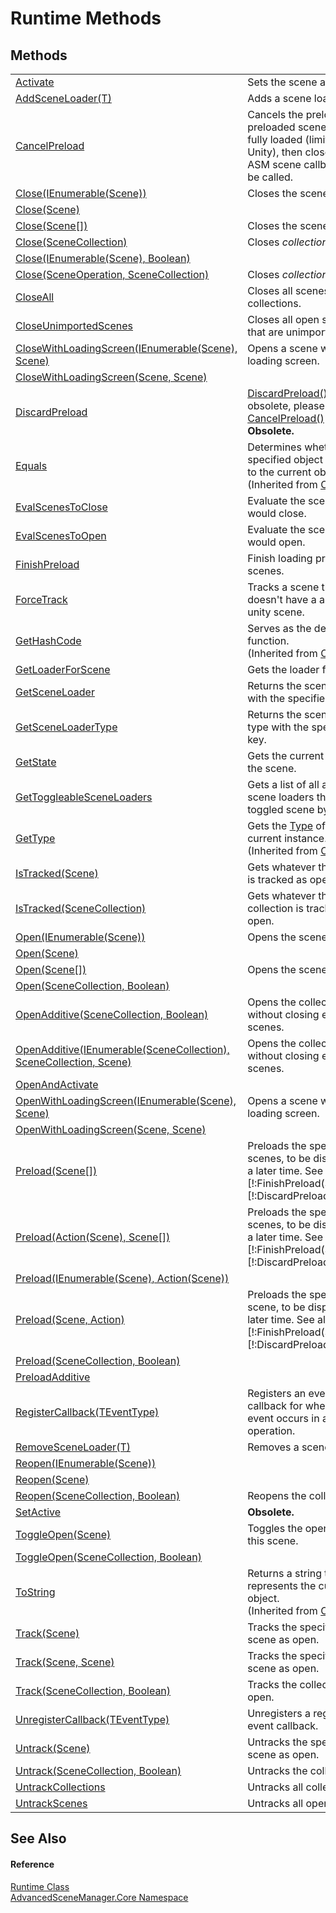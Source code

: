 # Runtime Methods




## Methods
<table>
<tr>
<td><a href="M_AdvancedSceneManager_Core_Runtime_Activate">Activate</a></td>
<td>Sets the scene as active.</td></tr>
<tr>
<td><a href="M_AdvancedSceneManager_Core_Runtime_AddSceneLoader__1">AddSceneLoader(T)</a></td>
<td>Adds a scene loader.</td></tr>
<tr>
<td><a href="M_AdvancedSceneManager_Core_Runtime_CancelPreload">CancelPreload</a></td>
<td>Cancels the preload. All preloaded scenes will be fully loaded (limitation by Unity), then closed. No ASM scene callbacks will be called.</td></tr>
<tr>
<td><a href="M_AdvancedSceneManager_Core_Runtime_Close_4">Close(IEnumerable(Scene))</a></td>
<td>Closes the scenes.</td></tr>
<tr>
<td><a href="M_AdvancedSceneManager_Core_Runtime_Close_1">Close(Scene)</a></td>
<td> </td></tr>
<tr>
<td><a href="M_AdvancedSceneManager_Core_Runtime_Close_2">Close(Scene[])</a></td>
<td>Closes the scenes.</td></tr>
<tr>
<td><a href="M_AdvancedSceneManager_Core_Runtime_Close_3">Close(SceneCollection)</a></td>
<td>Closes <em>collection</em>.</td></tr>
<tr>
<td><a href="M_AdvancedSceneManager_Core_Runtime_Close_5">Close(IEnumerable(Scene), Boolean)</a></td>
<td> </td></tr>
<tr>
<td><a href="M_AdvancedSceneManager_Core_Runtime_Close">Close(SceneOperation, SceneCollection)</a></td>
<td>Closes <em>collection</em>.</td></tr>
<tr>
<td><a href="M_AdvancedSceneManager_Core_Runtime_CloseAll">CloseAll</a></td>
<td>Closes all scenes and collections.</td></tr>
<tr>
<td><a href="M_AdvancedSceneManager_Core_Runtime_CloseUnimportedScenes">CloseUnimportedScenes</a></td>
<td>Closes all open scenes that are unimported.</td></tr>
<tr>
<td><a href="M_AdvancedSceneManager_Core_Runtime_CloseWithLoadingScreen_1">CloseWithLoadingScreen(IEnumerable(Scene), Scene)</a></td>
<td>Opens a scene with a loading screen.</td></tr>
<tr>
<td><a href="M_AdvancedSceneManager_Core_Runtime_CloseWithLoadingScreen">CloseWithLoadingScreen(Scene, Scene)</a></td>
<td> </td></tr>
<tr>
<td><a href="M_AdvancedSceneManager_Core_Runtime_DiscardPreload">DiscardPreload</a></td>
<td><a href="M_AdvancedSceneManager_Core_Runtime_DiscardPreload">DiscardPreload()</a> is obsolete, please use <a href="M_AdvancedSceneManager_Core_Runtime_CancelPreload">CancelPreload()</a> instead.<br /><strong>Obsolete.</strong></td></tr>
<tr>
<td><a href="https://learn.microsoft.com/dotnet/api/system.object.equals#system-object-equals(system-object)" target="_blank" rel="noopener noreferrer">Equals</a></td>
<td>Determines whether the specified object is equal to the current object.<br />(Inherited from <a href="https://learn.microsoft.com/dotnet/api/system.object" target="_blank" rel="noopener noreferrer">Object</a>)</td></tr>
<tr>
<td><a href="M_AdvancedSceneManager_Core_Runtime_EvalScenesToClose">EvalScenesToClose</a></td>
<td>Evaluate the scenes that would close.</td></tr>
<tr>
<td><a href="M_AdvancedSceneManager_Core_Runtime_EvalScenesToOpen">EvalScenesToOpen</a></td>
<td>Evaluate the scenes that would open.</td></tr>
<tr>
<td><a href="M_AdvancedSceneManager_Core_Runtime_FinishPreload">FinishPreload</a></td>
<td>Finish loading preloaded scenes.</td></tr>
<tr>
<td><a href="M_AdvancedSceneManager_Core_Runtime_ForceTrack">ForceTrack</a></td>
<td>Tracks a scene that doesn't have a associated unity scene.</td></tr>
<tr>
<td><a href="https://learn.microsoft.com/dotnet/api/system.object.gethashcode" target="_blank" rel="noopener noreferrer">GetHashCode</a></td>
<td>Serves as the default hash function.<br />(Inherited from <a href="https://learn.microsoft.com/dotnet/api/system.object" target="_blank" rel="noopener noreferrer">Object</a>)</td></tr>
<tr>
<td><a href="M_AdvancedSceneManager_Core_Runtime_GetLoaderForScene">GetLoaderForScene</a></td>
<td>Gets the loader for <em>scene</em>.</td></tr>
<tr>
<td><a href="M_AdvancedSceneManager_Core_Runtime_GetSceneLoader">GetSceneLoader</a></td>
<td>Returns the scene loader with the specified key.</td></tr>
<tr>
<td><a href="M_AdvancedSceneManager_Core_Runtime_GetSceneLoaderType">GetSceneLoaderType</a></td>
<td>Returns the scene loader type with the specified key.</td></tr>
<tr>
<td><a href="M_AdvancedSceneManager_Core_Runtime_GetState">GetState</a></td>
<td>Gets the current state of the scene.</td></tr>
<tr>
<td><a href="M_AdvancedSceneManager_Core_Runtime_GetToggleableSceneLoaders">GetToggleableSceneLoaders</a></td>
<td>Gets a list of all added scene loaders that can be toggled scene by scene.</td></tr>
<tr>
<td><a href="https://learn.microsoft.com/dotnet/api/system.object.gettype" target="_blank" rel="noopener noreferrer">GetType</a></td>
<td>Gets the <a href="https://learn.microsoft.com/dotnet/api/system.type" target="_blank" rel="noopener noreferrer">Type</a> of the current instance.<br />(Inherited from <a href="https://learn.microsoft.com/dotnet/api/system.object" target="_blank" rel="noopener noreferrer">Object</a>)</td></tr>
<tr>
<td><a href="M_AdvancedSceneManager_Core_Runtime_IsTracked">IsTracked(Scene)</a></td>
<td>Gets whatever this scene is tracked as open.</td></tr>
<tr>
<td><a href="M_AdvancedSceneManager_Core_Runtime_IsTracked_1">IsTracked(SceneCollection)</a></td>
<td>Gets whatever this collection is tracked as open.</td></tr>
<tr>
<td><a href="M_AdvancedSceneManager_Core_Runtime_Open_3">Open(IEnumerable(Scene))</a></td>
<td>Opens the scenes.</td></tr>
<tr>
<td><a href="M_AdvancedSceneManager_Core_Runtime_Open">Open(Scene)</a></td>
<td> </td></tr>
<tr>
<td><a href="M_AdvancedSceneManager_Core_Runtime_Open_1">Open(Scene[])</a></td>
<td>Opens the scenes.</td></tr>
<tr>
<td><a href="M_AdvancedSceneManager_Core_Runtime_Open_2">Open(SceneCollection, Boolean)</a></td>
<td> </td></tr>
<tr>
<td><a href="M_AdvancedSceneManager_Core_Runtime_OpenAdditive">OpenAdditive(SceneCollection, Boolean)</a></td>
<td>Opens the collection without closing existing scenes.</td></tr>
<tr>
<td><a href="M_AdvancedSceneManager_Core_Runtime_OpenAdditive_1">OpenAdditive(IEnumerable(SceneCollection), SceneCollection, Scene)</a></td>
<td>Opens the collection without closing existing scenes.</td></tr>
<tr>
<td><a href="M_AdvancedSceneManager_Core_Runtime_OpenAndActivate">OpenAndActivate</a></td>
<td> </td></tr>
<tr>
<td><a href="M_AdvancedSceneManager_Core_Runtime_OpenWithLoadingScreen_1">OpenWithLoadingScreen(IEnumerable(Scene), Scene)</a></td>
<td>Opens a scene with a loading screen.</td></tr>
<tr>
<td><a href="M_AdvancedSceneManager_Core_Runtime_OpenWithLoadingScreen">OpenWithLoadingScreen(Scene, Scene)</a></td>
<td> </td></tr>
<tr>
<td><a href="M_AdvancedSceneManager_Core_Runtime_Preload_1">Preload(Scene[])</a></td>
<td>Preloads the specified scenes, to be displayed at a later time. See also: [!:FinishPreload(Scene)], [!:DiscardPreload(Scene)].</td></tr>
<tr>
<td><a href="M_AdvancedSceneManager_Core_Runtime_Preload_3">Preload(Action(Scene), Scene[])</a></td>
<td>Preloads the specified scenes, to be displayed at a later time. See also: [!:FinishPreload(Scene)], [!:DiscardPreload(Scene)].</td></tr>
<tr>
<td><a href="M_AdvancedSceneManager_Core_Runtime_Preload_4">Preload(IEnumerable(Scene), Action(Scene))</a></td>
<td> </td></tr>
<tr>
<td><a href="M_AdvancedSceneManager_Core_Runtime_Preload">Preload(Scene, Action)</a></td>
<td>Preloads the specified scene, to be displayed at a later time. See also: [!:FinishPreload(Scene)], [!:DiscardPreload(Scene)].</td></tr>
<tr>
<td><a href="M_AdvancedSceneManager_Core_Runtime_Preload_2">Preload(SceneCollection, Boolean)</a></td>
<td> </td></tr>
<tr>
<td><a href="M_AdvancedSceneManager_Core_Runtime_PreloadAdditive">PreloadAdditive</a></td>
<td> </td></tr>
<tr>
<td><a href="M_AdvancedSceneManager_Core_Runtime_RegisterCallback__1">RegisterCallback(TEventType)</a></td>
<td>Registers an event callback for when an event occurs in a operation.</td></tr>
<tr>
<td><a href="M_AdvancedSceneManager_Core_Runtime_RemoveSceneLoader__1">RemoveSceneLoader(T)</a></td>
<td>Removes a scene loader.</td></tr>
<tr>
<td><a href="M_AdvancedSceneManager_Core_Runtime_Reopen_2">Reopen(IEnumerable(Scene))</a></td>
<td> </td></tr>
<tr>
<td><a href="M_AdvancedSceneManager_Core_Runtime_Reopen">Reopen(Scene)</a></td>
<td> </td></tr>
<tr>
<td><a href="M_AdvancedSceneManager_Core_Runtime_Reopen_1">Reopen(SceneCollection, Boolean)</a></td>
<td>Reopens the collection.</td></tr>
<tr>
<td><a href="M_AdvancedSceneManager_Core_Runtime_SetActive">SetActive</a></td>
<td><strong>Obsolete.</strong></td></tr>
<tr>
<td><a href="M_AdvancedSceneManager_Core_Runtime_ToggleOpen">ToggleOpen(Scene)</a></td>
<td>Toggles the open state of this scene.</td></tr>
<tr>
<td><a href="M_AdvancedSceneManager_Core_Runtime_ToggleOpen_1">ToggleOpen(SceneCollection, Boolean)</a></td>
<td> </td></tr>
<tr>
<td><a href="https://learn.microsoft.com/dotnet/api/system.object.tostring" target="_blank" rel="noopener noreferrer">ToString</a></td>
<td>Returns a string that represents the current object.<br />(Inherited from <a href="https://learn.microsoft.com/dotnet/api/system.object" target="_blank" rel="noopener noreferrer">Object</a>)</td></tr>
<tr>
<td><a href="M_AdvancedSceneManager_Core_Runtime_Track">Track(Scene)</a></td>
<td>Tracks the specified scene as open.</td></tr>
<tr>
<td><a href="M_AdvancedSceneManager_Core_Runtime_Track_1">Track(Scene, Scene)</a></td>
<td>Tracks the specified scene as open.</td></tr>
<tr>
<td><a href="M_AdvancedSceneManager_Core_Runtime_Track_2">Track(SceneCollection, Boolean)</a></td>
<td>Tracks the collection as open.</td></tr>
<tr>
<td><a href="M_AdvancedSceneManager_Core_Runtime_UnregisterCallback__1">UnregisterCallback(TEventType)</a></td>
<td>Unregisters a registered event callback.</td></tr>
<tr>
<td><a href="M_AdvancedSceneManager_Core_Runtime_Untrack">Untrack(Scene)</a></td>
<td>Untracks the specified scene as open.</td></tr>
<tr>
<td><a href="M_AdvancedSceneManager_Core_Runtime_Untrack_1">Untrack(SceneCollection, Boolean)</a></td>
<td>Untracks the collection.</td></tr>
<tr>
<td><a href="M_AdvancedSceneManager_Core_Runtime_UntrackCollections">UntrackCollections</a></td>
<td>Untracks all collections.</td></tr>
<tr>
<td><a href="M_AdvancedSceneManager_Core_Runtime_UntrackScenes">UntrackScenes</a></td>
<td>Untracks all open scenes.</td></tr>
</table>

## See Also


#### Reference
<a href="T_AdvancedSceneManager_Core_Runtime">Runtime Class</a>  
<a href="N_AdvancedSceneManager_Core">AdvancedSceneManager.Core Namespace</a>  
